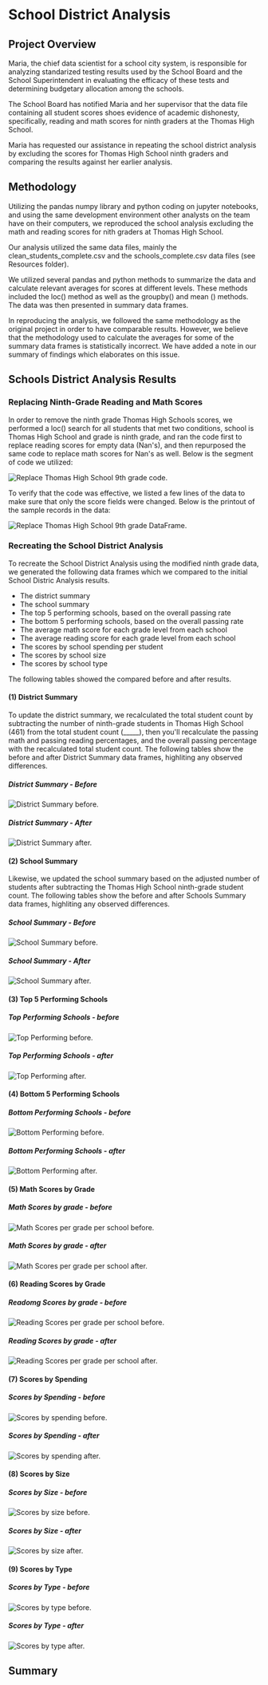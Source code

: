 # School District Analysis

## Project Overview

Maria, the chief data scientist for a school city system, is responsible for analyzing standarized testing results used by the School Board and the School Superintendent in evaluating the efficacy of these tests and determining budgetary allocation among the schools.

The School Board has notified Maria and her supervisor that the data file containing all student scores shoes evidence of academic dishonesty, specifically, reading and math scores for ninth graders at the Thomas High School.

Maria has requested our assistance in repeating the school district analysis by excluding the scores for Thomas High School ninth graders and comparing the results against her earlier analysis.

## Methodology

Utilizing the pandas numpy library and python coding on jupyter notebooks, and using the same development environment other analysts on the team have on their computers, we reproduced the school analysis excluding the math and reading scores for nith graders at Thomas High School.

Our analysis utilized the same data files, mainly the clean_students_complete.csv and the schools_complete.csv data files (see Resources folder).

We utilized several pandas and python methods to summarize the data and calculate relevant averages for scores at different levels. These methods included the loc() method as well as the groupby() and mean () methods. The data was then presented in summary data frames.

In reproducing the analysis, we followed the same methodology as the original project in order to have comparable results. However, we believe that the methodology used to calculate the averages for some of the summary data frames is statistically incorrect. We have added a note in our summary of findings which elaborates on this issue.

## Schools District Analysis Results

### Replacing Ninth-Grade Reading and Math Scores

In order to remove the ninth grade Thomas High Schools scores, we performed a loc() search for all students that met two conditions, school is Thomas High School and grade is ninth grade, and ran the code first to replace reading scores for empty data (Nan's), and then repurposed the same code to replace math scores for Nan's as well. Below is the segment of code we utilized:

![Replace Thomas High School 9th grade code.](Resources/Images/Replace_THS_9th_grade_code.png)


To verify that the code was effective, we listed a few lines of the data to make sure that only the score fields were changed. Below is the printout of the sample records in the data:

![Replace Thomas High School 9th grade DataFrame.](Resources/Images/Replace_THS_9th_grade_DataFrame.png)


### Recreating the School District Analysis

To recreate the School District Analysis using the modified ninth grade data, we generated the following data frames which we compared to the initial School Distric Analysis results.

* The district summary
* The school summary
* The top 5 performing schools, based on the overall passing rate
* The bottom 5 performing schools, based on the overall passing rate
* The average math score for each grade level from each school
* The average reading score for each grade level from each school
* The scores by school spending per student 
* The scores by school size
* The scores by school type

The following tables showed the compared before and after results.

#### (1) District Summary

To update the district summary, we recalculated the total student count by subtracting the number of ninth-grade students in Thomas High School (461) from the total student count (_____), then you'll recalculate the passing math and passing reading percentages, and the overall passing percentage with the recalculated total student count. The following tables show the before and after District Summary data frames, highliting any observed differences.

##### District Summary - Before
![District Summary before.](Resources/Images/1_District_Summary_BEFORE.png)


##### District Summary - After
![District Summary after.](Resources/Images/1_District_Summary_AFTER.png)


#### (2) School Summary

Likewise, we updated the school summary based on the adjusted number of students after subtracting the Thomas High School ninth-grade student count. The following tables show the before and after Schools Summary data frames, highliting any observed differences.

##### School Summary - Before
![School Summary before.](Resources/Images/2_School_Summary_BEFORE.png)

##### School Summary - After
![School Summary after.](Resources/Images/2_School_Summary_AFTER.png)


#### (3) Top 5 Performing Schools

##### Top Performing Schools - before
![Top Performing before.](Resources/Images/3_Top_Performing_BEFORE.png)

##### Top Performing Schools - after
![Top Performing after.](Resources/Images/3_Top_Performing_AFTER.png)


#### (4) Bottom 5 Performing Schools

##### Bottom Performing Schools - before
![Bottom Performing before.](Resources/Images/4_Bottom_Performing_BEFORE.png)

##### Bottom Performing Schools - after
![Bottom Performing after.](Resources/Images/4_Bottom_Performing_AFTER.png)


#### (5) Math Scores by Grade

##### Math Scores by grade - before
![Math Scores per grade per school before.](Resources/Images/5_Math_per_Grade-School_BEFORE.png)

##### Math Scores by grade - after
![Math Scores per grade per school after.](Resources/Images/5_Math_per_Grade-School_AFTER.png)


#### (6) Reading Scores by Grade


##### Readomg Scores by grade - before
![Reading Scores per grade per school before.](Resources/Images/6_Reading_per_Grade-School_BEFORE.png)

##### Reading Scores by grade - after
![Reading Scores per grade per school after.](Resources/Images/6_Reading_per_Grade-School_AFTER.png)


#### (7) Scores by Spending

##### Scores by Spending - before
![Scores by spending before.](Resources/Images/7_Scores_by_Spending_BEFORE.png)

##### Scores by Spending - after
![Scores by spending after.](Resources/Images/7_Scores_by_Spending_AFTER.png)


#### (8) Scores by Size

##### Scores by Size - before
![Scores by size before.](Resources/Images/8_Scores_by_Size_BEFORE.png)

##### Scores by Size - after
![Scores by size after.](Resources/Images/8_Scores_by_Size_AFTER.png)


#### (9) Scores by Type

##### Scores by Type - before
![Scores by type before.](Resources/Images/8_Scores_by_Type_BEFORE.png)

##### Scores by Type - after
![Scores by type after.](Resources/Images/8_Scores_by_Type_AFTER.png)


## Summary



